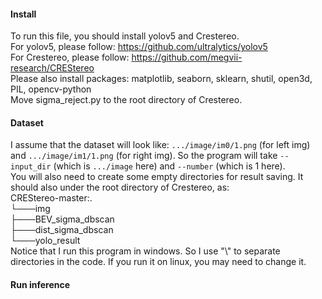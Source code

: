#### Install
To run this file, you should install yolov5 and Crestereo.<br>
For yolov5, please follow: https://github.com/ultralytics/yolov5 <br>
For Crestereo, please follow: https://github.com/megvii-research/CREStereo <br>
Please also install packages: matplotlib, seaborn, sklearn, shutil, open3d, PIL, opencv-python <br>
Move sigma_reject.py to the root directory of Crestereo.<br>
#### Dataset
I assume that the dataset will look like: ```.../image/im0/1.png``` (for left img) and ```.../image/im1/1.png``` (for right img). So the program will take ```--input_dir``` (which is ```.../image``` here) and ```--number``` (which is 1 here).<br>
You will also need to create some empty directories for result saving. It should also under the root directory of Crestereo, as:<br>
CREStereo-master:.<br>
└───img<br>
    ├───BEV_sigma_dbscan<br>
    ├───dist_sigma_dbscan<br>
    └───yolo_result<br>
Notice that I run this program in windows. So I use "\\" to separate directories in the code. If you run it on linux, you may need to change it.<br>
#### Run inference
